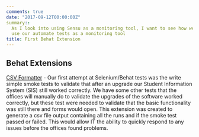 ```yaml
---
comments: true
date: "2017-09-12T00:00:00Z"
summary::
  As I look into using Sensu as a monitoring tool, I want to see how we can
  use our automate tests as a monitoring tool
title: First Behat Extension
---
```


## Behat Extensions

[CSV Formatter](https://github.com/MiamiOH/Behat-CSVFormatter) - Our first attempt at Selenium/Behat tests was the write simple smoke tests to validate that after an upgrade our Student Information System (SIS) still worked correctly. We have some other tests that the offices will manually do to validate the upgrades of the software worked correctly, but these test were needed to validate that the basic functionality was still there and forms would open.
This extension was created to generate a csv file output containing all the runs and if the smoke test passed or failed. This would allow IT the ability to quickly respond to any issues before the offices found problems.
